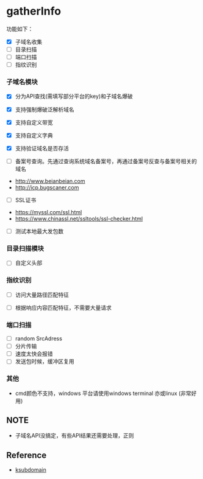 # gatherInfo

功能如下：
- [x] 子域名收集
- [ ] 目录扫描
- [ ] 端口扫描
- [ ] 指纹识别

### 子域名模块

- [x] 分为API查找(需填写部分平台的key)和子域名爆破
- [x] 支持强制爆破泛解析域名
- [x] 支持自定义带宽
- [x] 支持自定义字典
- [x] 支持验证域名是否存活

- [ ] 备案号查询。先通过查询系统域名备案号，再通过备案号反查与备案号相关的域名 
- http://www.beianbeian.com
- http://icp.bugscaner.com

- [ ] SSL证书
- https://myssl.com/ssl.html
- https://www.chinassl.net/ssltools/ssl-checker.html

- [ ] 测试本地最大发包数

### 目录扫描模块

- [ ] 自定义头部


### 指纹识别

- [ ] 访问大量路径匹配特征
- [ ] 根据响应内容匹配特征，不需要大量请求


### 端口扫描

- [ ] random SrcAdress
- [ ] 分片传输
- [ ] 速度太快会报错
- [ ] 发送包时候，缓冲区复用

### 其他
- cmd颜色不支持，windows 平台请使用windows terminal 亦或linux (非常好用)



## NOTE
- 子域名API没搞定，有些API结果还需要处理，正则

## Reference
- [ksubdomain](https://github.com/knownsec/ksubdomain)

